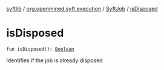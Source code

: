 [syftlib](../../index.md) / [org.openmined.syft.execution](../index.md) / [SyftJob](index.md) / [isDisposed](./is-disposed.md)

# isDisposed

`fun isDisposed(): `[`Boolean`](https://kotlinlang.org/api/latest/jvm/stdlib/kotlin/-boolean/index.html)

Identifies if the job is already disposed

